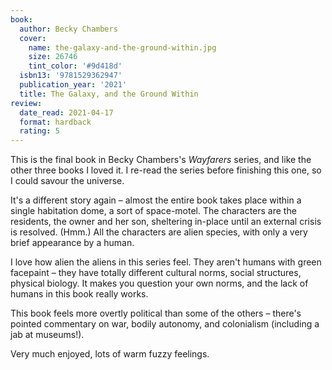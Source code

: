 ```yaml
---
book:
  author: Becky Chambers
  cover:
    name: the-galaxy-and-the-ground-within.jpg
    size: 26746
    tint_color: '#9d418d'
  isbn13: '9781529362947'
  publication_year: '2021'
  title: The Galaxy, and the Ground Within
review:
  date_read: 2021-04-17
  format: hardback
  rating: 5
---
```


This is the final book in Becky Chambers's *Wayfarers* series, and like the other three books I loved it.
I re-read the series before finishing this one, so I could savour the universe.

It's a different story again – almost the entire book takes place within a single habitation dome, a sort of space-motel.
The characters are the residents, the owner and her son, sheltering in-place until an external crisis is resolved.
(Hmm.)
All the characters are alien species, with only a very brief appearance by a human.

I love how alien the aliens in this series feel.
They aren't humans with green facepaint – they have totally different cultural norms, social structures, physical biology.
It makes you question your own norms, and the lack of humans in this book really works.

This book feels more overtly political than some of the others – there's pointed commentary on war, bodily autonomy, and colonialism (including a jab at museums!).

Very much enjoyed, lots of warm fuzzy feelings.